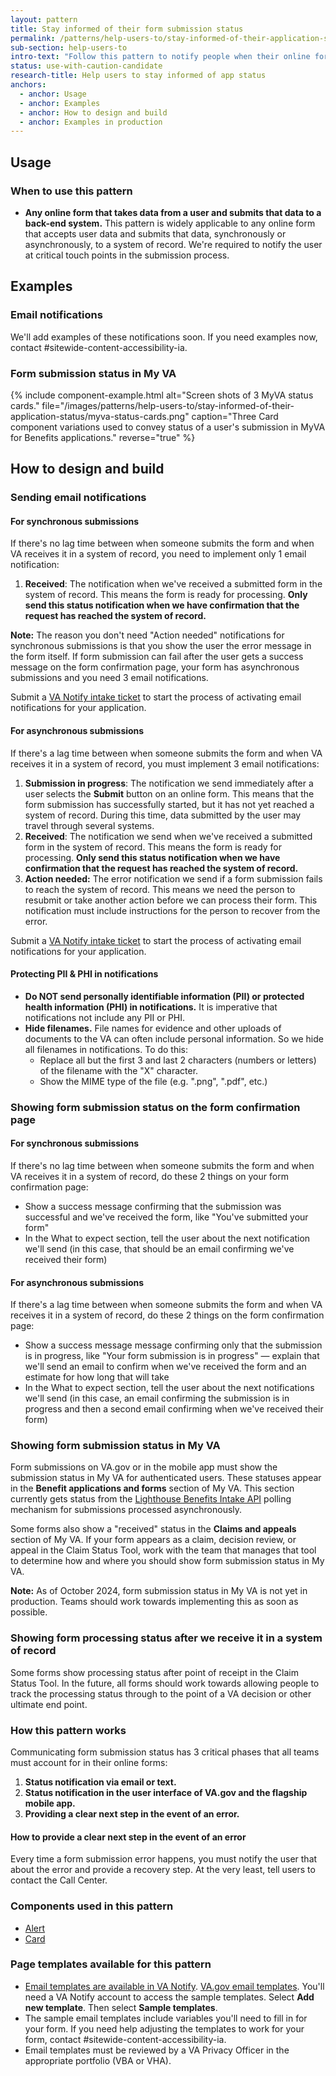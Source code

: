 ```yaml
---
layout: pattern
title: Stay informed of their form submission status
permalink: /patterns/help-users-to/stay-informed-of-their-application-status
sub-section: help-users-to
intro-text: "Follow this pattern to notify people when their online form submission is in progress, when we receive their submitted form, and when a system error has caused the submission to fail. These are required notification touch points." 
status: use-with-caution-candidate
research-title: Help users to stay informed of app status
anchors:
  - anchor: Usage
  - anchor: Examples
  - anchor: How to design and build
  - anchor: Examples in production
---
```


## Usage

### When to use this pattern

* **Any online form that takes data from a user and submits that data to a back-end system.** This pattern is widely applicable to any online form that accepts user data and submits that data, synchronously or asynchronously, to a system of record. We're required to notify the user at critical touch points in the submission process.

## Examples

### Email notifications

We'll add examples of these notifications soon. If you need examples now, contact #sitewide-content-accessibility-ia. 

### Form submission status in My VA

{% include component-example.html alt="Screen shots of 3 MyVA status cards." file="/images/patterns/help-users-to/stay-informed-of-their-application-status/myva-status-cards.png" caption="Three Card component variations used to convey status of a user's submission in MyVA for Benefits applications." reverse="true" %}

## How to design and build

### Sending email notifications

#### For synchronous submissions

If there's no lag time between when someone submits the form and when VA receives it in a system of record, you need to implement only 1 email notification: 

1. **Received**: The notification when we've received a submitted form in the system of record. This means the form is ready for processing. **Only send this status notification when we have confirmation that the request has reached the system of record.**

**Note:** The reason you don't need "Action needed" notifications for synchronous submissions is that you show the user the error message in the form itself. If form submission can fail after the user gets a success message on the form confirmation page, your form has asynchronous submissions and you need 3 email notifications.

Submit a [VA Notify intake ticket](https://github.com/department-of-Veterans-affairs/va.gov-team/issues/new?assignees=christy-tongty%2C+mjones-oddball%2C+GitSamJennings&labels=vanotify-intake&template=VANotify-Business-Intake.md&title=Business+intake+form+for+%5BBusiness+or+team%5D) to start the process of activating email notifications for your application.

#### For asynchronous submissions

If there's a lag time between when someone submits the form and when VA receives it in a system of record, you must implement 3 email notifications: 

1. **Submission in progress**: The notification we send immediately after a user selects the **Submit** button on an online form. This means that the form submission has successfully started, but it has not yet reached a system of record. During this time, data submitted by the user may travel through several systems.
2. **Received**: The notification we send when we've received a submitted form in the system of record. This means the form is ready for processing. **Only send this status notification when we have confirmation that the request has reached the system of record.**
3. **Action needed:** The error notification we send if a form submission fails to reach the system of record. This means we need the person to resubmit or take another action before we can process their form. This notification must include instructions for the person to recover from the error.

Submit a [VA Notify intake ticket](https://github.com/department-of-Veterans-affairs/va.gov-team/issues/new?assignees=christy-tongty%2C+mjones-oddball%2C+GitSamJennings&labels=vanotify-intake&template=VANotify-Business-Intake.md&title=Business+intake+form+for+%5BBusiness+or+team%5D) to start the process of activating email notifications for your application.

#### Protecting PII & PHI in notifications

* **Do NOT send personally identifiable information (PII) or protected health information (PHI) in notifications.** It is imperative that notifications not include any PII or PHI.
* **Hide filenames.** File names for evidence and other uploads of documents to the VA can often include personal information. So we hide all filenames in notifications. To do this:
  * Replace all but the first 3 and last 2 characters (numbers or letters) of the filename with the "X" character.
  * Show the MIME type of the file (e.g. ".png", ".pdf", etc.)

### Showing form submission status on the form confirmation page

#### For synchronous submissions

If there's no lag time between when someone submits the form and when VA receives it in a system of record, do these 2 things on your form confirmation page:
- Show a success message confirming that the submission was successful and we've received the form, like "You've submitted your form"
- In the What to expect section, tell the user about the next notification we'll send (in this case, that should be an email confirming we've received their form)

#### For asynchronous submissions

If there's a lag time between when someone submits the form and when VA receives it in a system of record, do these 2 things on the form confirmation page:
- Show a success message message confirming only that the submission is in progress, like "Your form submission is in progress" — explain that we'll send an email to confirm when we've received the form and an estimate for how long that will take
- In the What to expect section, tell the user about the next notifications we'll send (in this case, an email confirming the submission is in progress and then a second email confirming when we've received their form) 

### Showing form submission status in My VA

Form submissions on VA.gov or in the mobile app must show the submission status in My VA for authenticated users. These statuses appear in the **Benefit applications and forms** section of My VA. This section currently gets status from the [Lighthouse Benefits Intake API](https://developer.va.gov/explore/api/benefits-intake) polling mechanism for submissions processed asynchronously.

Some forms also show a "received" status in the **Claims and appeals** section of My VA. If your form appears as a claim, decision review, or appeal in the Claim Status Tool, work with the team that manages that tool to determine how and where you should show form submission status in My VA. 

**Note:** As of October 2024, form submission status in My VA is not yet in production. Teams should work towards implementing this as soon as possible.

### Showing form processing status after we receive it in a system of record

Some forms show processing status after point of receipt in the Claim Status Tool. In the future, all forms should work towards allowing people to track the processing status through to the point of a VA decision or other ultimate end point.

### How this pattern works

Communicating form submission status has 3 critical phases that all teams must account for in their online forms:

1. **Status notification via email or text.**
2. **Status notification in the user interface of VA.gov and the flagship mobile app.** 
3. **Providing a clear next step in the event of an error.**

#### How to provide a clear next step in the event of an error

Every time a form submission error happens, you must notify the user that about the error and provide a recovery step. At the very least, tell users to contact the Call Center.

### Components used in this pattern

* [Alert]({{site.baseurl}}/components/alert)
* [Card]({{site.baseurl}}/components/card)

### Page templates available for this pattern

* [Email templates are available in VA Notify](https://notifications.va.gov/information/emails). [VA.gov email templates](https://notifications.va.gov/services/5bda137e-689e-4532-b3d2-2c81c0324331/templates). You'll need a VA Notify account to access the sample templates. Select **Add new template**. Then select **Sample templates**.
* The sample email templates include variables you'll need to fill in for your form. If you need help adjusting the templates to work for your form, contact #sitewide-content-accessibility-ia.
* Email templates must be reviewed by a VA Privacy Officer in the appropriate portfolio (VBA or VHA). 
